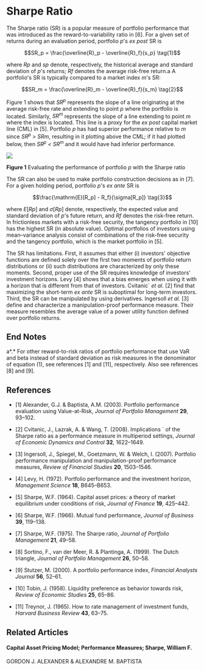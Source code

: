 # **Sharpe Ratio**

The Sharpe ratio (SR) is a popular measure of portfolio performance that was introduced as the reward-to-variability ratio in [6]. For a given set of returns during an evaluation period, portfolio *p*'s *ex post* SR is

$$SR_p = \frac{\overline{R}_p - \overline{R}_f}{s_p} \tag{1}$$

where *Rp* and *sp* denote, respectively, the historical average and standard deviation of *p*'s returns; *Rf* denotes the average risk-free return.a A portfolio's SR is typically compared to a market index *m*'s SR:

$$SR_m = \frac{\overline{R}_m - \overline{R}_f}{s_m} \tag{2}$$

Figure 1 shows that *SR<sup>p</sup>* represents the slope of a line originating at the average risk-free rate and extending to point *p* where the portfolio is located. Similarly, *SR<sup>m</sup>* represents the slope of a line extending to point *m* where the index is located. This line is a proxy for the *ex post* capital market line (CML) in [5]. Portfolio *p* has had superior performance relative to *m* since *SR<sup>p</sup> > SRm*, resulting in it plotting above the CML; if it had plotted below, then *SR<sup>p</sup> < SR<sup>m</sup>* and it would have had inferior performance.

![](_page_0_Figure_6.jpeg)

**Figure 1** Evaluating the performance of portfolio *p* with the Sharpe ratio

The SR can also be used to make portfolio construction decisions as in [7]. For a given holding period, portfolio *p*'s *ex ante* SR is

$$\frac{\mathrm{E}[R_p] - R_f}{\sigma[R_p]} \tag{3}$$

where *E*[*Rp*] and *σ*[*Rp*] denote, respectively, the expected value and standard deviation of *p*'s future return, and *Rf* denotes the risk-free return. In frictionless markets with a risk-free security, the tangency portfolio in [10] has the highest SR (in absolute value). Optimal portfolios of investors using mean–variance analysis consist of combinations of the risk-free security and the tangency portfolio, which is the market portfolio in [5].

The SR has limitations. First, it assumes that either (i) investors' objective functions are defined solely over the first two moments of portfolio return distributions or (ii) such distributions are characterized by only these moments. Second, proper use of the SR requires knowledge of investors' investment horizons. Levy [4] shows that a bias emerges when using it with a horizon that is different from that of investors. Cvitanic´ *et al.* [2] find that maximizing the short-term *ex ante* SR is suboptimal for long-term investors. Third, the SR can be manipulated by using derivatives. Ingersoll *et al.* [3] define and characterize a manipulation-proof performance measure. Their measure resembles the average value of a power utility function defined over portfolio returns.

## **End Notes**

a*.* For other reward-to-risk ratios of portfolio performance that use VaR and beta instead of standard deviation as risk measures in the denominator of equation (1), see references [1] and [11], respectively. Also see references [8] and [9].

## **References**

- [1] Alexander, G.J. & Baptista, A.M. (2003). Portfolio performance evaluation using Value-at-Risk, *Journal of Portfolio Management* **29**, 93–102.
- [2] Cvitanic, J., Lazrak, A. & Wang, T. (2008). Implications ´ of the Sharpe ratio as a performance measure in multiperiod settings, *Journal of Economic Dynamics and Control* **32**, 1622–1649.
- [3] Ingersoll, J., Spiegel, M., Goetzmann, W. & Welch, I. (2007). Portfolio performance manipulation and manipulation-proof performance measures, *Review of Financial Studies* **20**, 1503–1546.

- [4] Levy, H. (1972). Portfolio performance and the investment horizon, *Management Science* **18**, B645–B653.
- [5] Sharpe, W.F. (1964). Capital asset prices: a theory of market equilibrium under conditions of risk, *Journal of Finance* **19**, 425–442.
- [6] Sharpe, W.F. (1966). Mutual fund performance, *Journal of Business* **39**, 119–138.
- [7] Sharpe, W.F. (1975). The Sharpe ratio, *Journal of Portfolio Management* **21**, 49–58.
- [8] Sortino, F., van der Meer, R. & Plantinga, A. (1999). The Dutch triangle, *Journal of Portfolio Management* **26**, 50–58.
- [9] Stutzer, M. (2000). A portfolio performance index, *Financial Analysts Journal* **56**, 52–61.

- [10] Tobin, J. (1958). Liquidity preference as behavior towards risk, *Review of Economic Studies* **25**, 65–86.
- [11] Treynor, J. (1965). How to rate management of investment funds, *Harvard Business Review* **43**, 63–75.

## **Related Articles**

#### **Capital Asset Pricing Model**; **Performance Measures**; **Sharpe, William F**.

GORDON J. ALEXANDER & ALEXANDRE M. BAPTISTA
